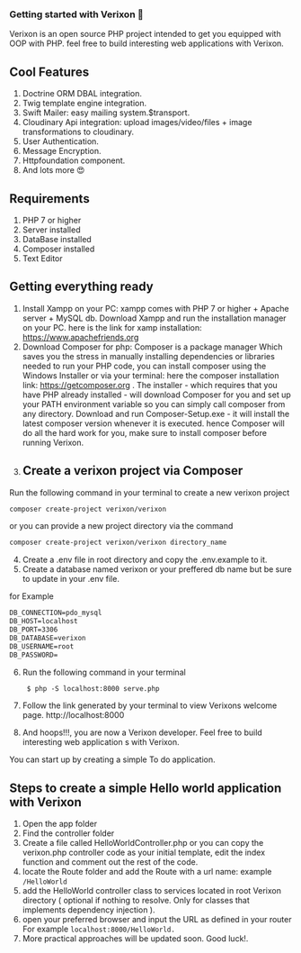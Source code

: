 ### Getting started with Verixon 💎

Verixon is an open source PHP project intended to get you equipped with OOP with PHP. feel free to build interesting web applications with Verixon.
## Cool Features
1. Doctrine ORM DBAL integration.
2. Twig template engine integration.
3. Swift Mailer: easy mailing system.$transport.
4. Cloudinary Api integration: upload images/video/files + image transformations to cloudinary.
5. User Authentication.
6. Message Encryption. 
7. Httpfoundation component.
8. And lots more 😍

## Requirements

1.  PHP 7 or higher
2.  Server installed
3.  DataBase installed
4.  Composer installed
5.  Text Editor


## Getting everything ready

1. Install Xampp on your PC: xampp comes with PHP 7 or higher + Apache server + MySQL db.
Download Xampp and run the installation manager on your PC. here is the link for xamp installation: https://www.apachefriends.org
2. Download Composer for php: Composer is a package manager Which saves you the stress in manually installing dependencies or libraries needed to run your PHP code,
you can install composer using the Windows Installer or via your terminal: here the composer installation link: https://getcomposer.org .
The installer - which requires that you have PHP already installed - will download Composer for you and set up your PATH environment variable so you can simply call composer from any directory.
Download and run Composer-Setup.exe - it will install the latest composer version whenever it is executed.
hence Composer will do all the hard work for you, make sure to install composer before running Verixon.
5. ## Create a verixon project via Composer

 Run the following command in your terminal to create a new verixon project
 
 ```markdown
 composer create-project verixon/verixon 
 ```
 or you can provide a new project directory via the command
 
  ```markdown
 composer create-project verixon/verixon directory_name
 ```
 
4. Create a .env file in root directory and copy the .env.example  to it.
5. Create a database named verixon or your preffered db name but be sure to update in your .env file.

for Example

```markdown
DB_CONNECTION=pdo_mysql
DB_HOST=localhost
DB_PORT=3306
DB_DATABASE=verixon
DB_USERNAME=root
DB_PASSWORD=
```
6. Run the following command in your terminal 

   ```markdown
    $ php -S localhost:8000 serve.php
   ```
7. Follow the link generated by your terminal to view Verixons welcome page.
http://localhost:8000

8. And hoops!!!, you are now a Verixon developer.
Feel free to build interesting web application s with Verixon.

You can start up by creating a simple To do application.
## Steps to create a simple Hello world application with Verixon
1. Open the app folder
2. Find the controller folder
3. Create a file called HelloWorldController.php
or you can copy the verixon.php controller code as your initial template, edit the index function and comment out the rest of the code.
4. locate the Route folder and add the Route with a url name: example `/HelloWorld`
5. add the HelloWorld controller class to services located in root Verixon directory ( optional if nothing to resolve. Only for classes that implements dependency injection ).
6. open your preferred browser and input the URL as defined in your router
For example `localhost:8000/HelloWorld.`
7. More practical approaches will be updated soon.
Good luck!.

